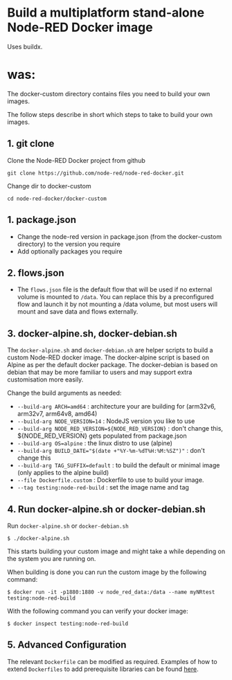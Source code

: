# Build a multiplatform stand-alone Node-RED Docker image

Uses buildx.


# was:

The docker-custom directory contains files you need to build your own images.

The follow steps describe in short which steps to take to build your own images.

## 1. git clone

Clone the Node-RED Docker project from github
```shell script
git clone https://github.com/node-red/node-red-docker.git
```

Change dir to docker-custom
```shell script
cd node-red-docker/docker-custom
```

## 1. **package.json**

   - Change the node-red version in package.json (from the docker-custom directory) to the version you require
   - Add optionally packages you require

## 2. **flows.json**

   - The `flows.json` file is the default flow that will be used if no external volume is mounted to `/data`. You can replace this by a preconfigured flow and launch it by not mounting a /data volume, but most users will mount and save data and flows externally.

## 3. **docker-alpine.sh, docker-debian.sh**

The `docker-alpine.sh` and `docker-debian.sh` are helper scripts to build a custom Node-RED docker image. The docker-alpine script is based on Alpine as per the default docker package. The docker-debian is based on debian that may be more familiar to users and may support extra customisation more easily.

Change the build arguments as needed:

   - `--build-arg ARCH=amd64` : architecture your are building for (arm32v6, arm32v7, arm64v8, amd64)
   - `--build-arg NODE_VERSION=14` : NodeJS version you like to use
   - `--build-arg NODE_RED_VERSION=${NODE_RED_VERSION}` : don't change this, ${NODE_RED_VERSION} gets populated from package.json
   - `--build-arg OS=alpine` : the linux distro to use (alpine)
   - `--build-arg BUILD_DATE="$(date +"%Y-%m-%dT%H:%M:%SZ")"` : don't change this
   - `--build-arg TAG_SUFFIX=default` : to build the default or minimal image (only applies to the alpine build)
   - `--file Dockerfile.custom` : Dockerfile to use to build your image.
   - `--tag testing:node-red-build` : set the image name and tag

## 4. **Run docker-alpine.sh** or **docker-debian.sh**

Run `docker-alpine.sh` or `docker-debian.sh`

```shell script
$ ./docker-alpine.sh
```

This starts building your custom image and might take a while depending on the system you are running on.

When building is done you can run the custom image by the following command:

```shell script
$ docker run -it -p1880:1880 -v node_red_data:/data --name myNRtest testing:node-red-build
```

With the following command you can verify your docker image:

```shell script
$ docker inspect testing:node-red-build
```

## 5. **Advanced Configuration**

The relevant `Dockerfile` can be modified as required. Examples of how to extend `Dockerfiles` to add prerequisite libraries can be found [here](https://nodered.org/docs/getting-started/docker-custom).

